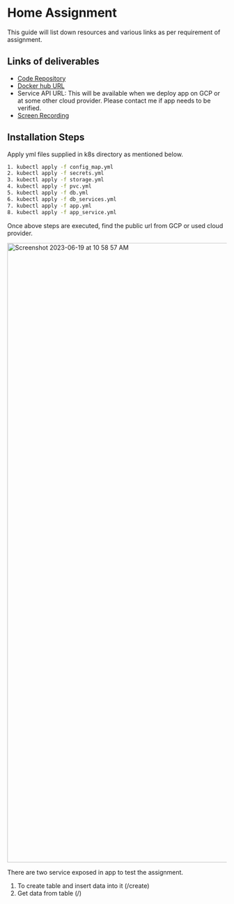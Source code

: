 # Home Assignment
This guide will list down resources and various links as per requirement of assignment.

## Links of deliverables

- [Code Repository ](https://github.com/ranamanoj114/Kubernetes_micro_service)
- [Docker hub URL](https://hub.docker.com/repository/docker/manojrana114/kubernetes_micro_service/general)
- Service API URL: This will be available when we deploy app on GCP or at some other cloud provider. Please contact me if app needs to be verified.
- [Screen Recording]()

## Installation Steps
Apply yml files supplied in k8s directory as mentioned below.

```sh
1. kubectl apply -f config_map.yml
2. kubectl apply -f secrets.yml
3. kubectl apply -f storage.yml
4. kubectl apply -f pvc.yml
5. kubectl apply -f db.yml
6. kubectl apply -f db_services.yml
7. kubectl apply -f app.yml
8. kubectl apply -f app_service.yml
```

Once above steps are executed, find the public url from GCP or used cloud provider.



<img width="1421" alt="Screenshot 2023-06-19 at 10 58 57 AM" src="https://github.com/ranamanoj114/Kubernetes_micro_service/assets/114919655/1baa92bc-8da8-4cb2-869d-48a85fbb465d">

There are two service exposed in app to test the assignment.
1. To create table and insert data into it (/create)
2. Get data from table (/)

